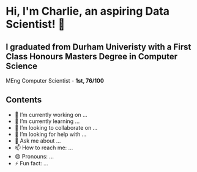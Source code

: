 # Hi, I'm Charlie, an aspiring Data Scientist! 👋

## I graduated from Durham Univeristy with a First Class Honours Masters Degree in Computer Science 

MEng Computer Scientist - **1st, 76/100**


## Contents 

- 🔭 I’m currently working on ...
- 🌱 I’m currently learning ...
- 👯 I’m looking to collaborate on ...
- 🤔 I’m looking for help with ...
- 💬 Ask me about ...
- 📫 How to reach me: ...
- 😄 Pronouns: ...
- ⚡ Fun fact: ...


